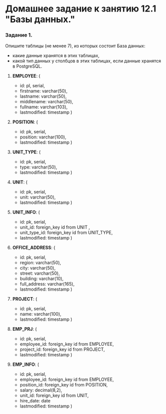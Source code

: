 # Домашнее задание к занятию 12.1 "Базы данных."

### Задание 1.
Опишите таблицы (не менее 7), из которых состоит База данных:

- какие данные хранятся в этих таблицах,
- какой тип данных у столбцов в этих таблицах, если данные хранятся в PostgreSQL.

1. **EMPLOYEE**: 
(
    - id: pl, serial,
    - firstname: varchar(50),
    - lastname: varchar(50),
    - middlename: varchar(50),
    - fullname: varchar(103),
    - lastmodified: timestamp
)

2. **POSITION**:
(
    - id: pk, serial,
    - position: varchar(100),
    - lastmodified: timestamp
)

3. **UNIT_TYPE**:
(
    - id: pk, serial,
    - type: varchar(50),
    - lastmodified: timestamp
)

4. **UNIT**:
(
    - id: pk, serial,
    - unit: varchar(50),
    - lastmodified: timestamp
)

5. **UNIT_INFO**:
(
    - id: pk, serial,
    - unit_id: foreign_key id from UNIT ,
    - unit_type_id: foreign_key id from UNIT_TYPE,
    - lastmodified: timestamp
)

6. **OFFICE_ADDRESS**:
(
    - id: pk, serial,
    - region: varchar(50),
    - city: varchar(50),
    - street: varchar(50),
    - building: varchar(10),
    - full_address: varchar(165),
    - lastmodified: timestamp
)

7. **PROJECT**:
(
    - id: pk, serial,
    - name: varchar(100),
    - lastmodified: timestamp
)

8. **EMP_PRJ**:
(
    - id: pk, serial,
    - employee_id: foreign_key id from EMPLOYEE,
    - project_id: foreign_key id from PROJECT,
    - lastmodified: timestamp
)

9. **EMP_INFO**:
(
    - id: pk, serial,
    - employee_id: foreign_key id from EMPLOYEE,
    - position_id: foreign_key id from POSITION,
    - salary: decimal(8,2),
    - unit_id: foreign_key id from UNIT,
    - hire_date: date
    - lastmodified: timestamp
)
